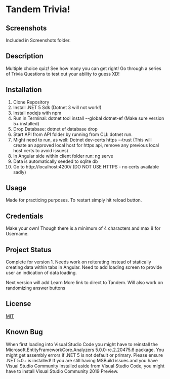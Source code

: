 # Tandem Trivia!
## Screenshots
 Included in Screenshots folder.

## Description
 Multiple choice quiz! See how many you can get right! Go through a series of Trivia Questions to test out your ability to guess XD!

## Installation
 1. Clone Repository
 2. Install .NET 5 Sdk (Dotnet 3 will not work!) 
 3. Install nodejs with npm
 4. Run in Terminal: dotnet tool install --global dotnet-ef (Make sure version 5+ installed)
 5. Drop Database: dotnet ef database drop
 6. Start API from API folder by running from CLI: dotnet run. 
 7. Might need to run, as well: Dotnet dev-certs https --trust (This will create an approved local host for https api, remove any previous local host certs to avoid issues)
 8. In Angular side within client folder run: ng serve
 9. Data is automatically seeded to sqlite db
 10. Go to http://localhost:4200/ (DO NOT USE HTTPS - no certs available sadly)

## Usage
 Made for practicing purposes. To restart simply hit reload button.

## Credentials
 Make your own! Though there is a minimum of 4 characters and max 8 for Username.
 
## Project Status
 Complete for version 1. Needs work on reiterating instead of statically creating data within tabs in Angular.
 Need to add loading screen to provide user an indication of data loading.
 
 Next version will add Learn More link to direct to Tandem.
 Will also work on randomizing answer buttons

## License
 [MIT](https://choosealicense.com/licenses/mit/)
 
## Known Bug
 When first loading into Visual Studio Code you might have to reinstall the Microsoft.EntityFrameworkCore.Analyzers 5.0.0-rc.2.20475.6 package.
 You might get assembly errors if .NET 5 is not default or primary. Please ensure .NET 5.0+ is installed! If you are still having MSBuild issues and you have Visual Studio Community installed aside from Visual Studio Code, you might have to install Visual Studio Community 2019 Preview.
